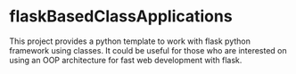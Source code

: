 # flaskBasedClassApplications
This project provides a python template to work with flask python framework using classes. It could be useful for those who are interested on using an OOP architecture for fast web development with flask.
